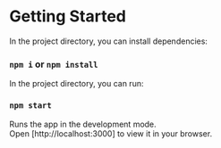 # Getting Started

In the project directory, you can install dependencies:

### `npm i` or `npm install`

In the project directory, you can run:

### `npm start`

Runs the app in the development mode.\
Open [http://localhost:3000]  to view it in your browser.


